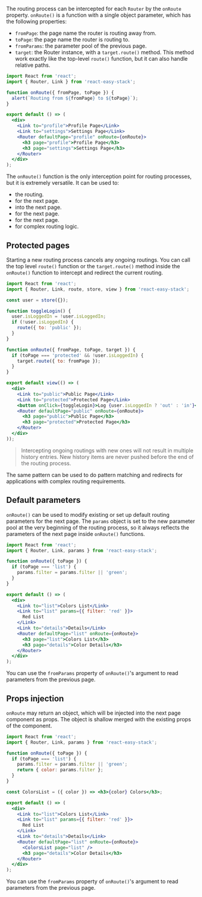 The routing process can be intercepted for each `Router` by the `onRoute` property. `onRoute()` is a function with a single object parameter, which has the following properties:

- `fromPage`: the page name the router is routing away from.
- `toPage`: the page name the router is routing to.
- `fromParams`: the parameter pool of the previous page.
- `target`: the Router instance, with a `target.route()` method. This method work exactly like the top-level `route()` function, but it can also handle relative paths.

```jsx
import React from 'react';
import { Router, Link } from 'react-easy-stack';

function onRoute({ fromPage, toPage }) {
  alert(`Routing from ${fromPage} to ${toPage}`);
}

export default () => (
  <div>
    <Link to="profile">Profile Page</Link>
    <Link to="settings">Settings Page</Link>
    <Router defaultPage="profile" onRoute={onRoute}>
      <h3 page="profile">Profile Page</h3>
      <h3 page="settings">Settings Page</h3>
    </Router>
  </div>
);
```

<div id="interception-demo"></div>

The `onRoute()` function is the only interception point for routing processes, but it is extremely versatile. It can be used to:

- <span id="redirect-link"></span> the routing.
- <span id="params-link"></span> for the next page.
- <span id="props-link"></span> into the next page.
- <span id="fetch-link"></span> for the next page.
- <span id="lazy-link"></span> for the next page.
- <span id="virtual-link"></span> for complex routing logic.

## Protected pages

Starting a new routing process cancels any ongoing routings. You can call the top level `route()` function or the `target.route()` method inside the `onRoute()` function to intercept and redirect the current routing.

```jsx
import React from 'react';
import { Router, Link, route, store, view } from 'react-easy-stack';

const user = store({});

function toggleLogin() {
  user.isLoggedIn = !user.isLoggedIn;
  if (!user.isLoggedIn) {
    route({ to: 'public' });
  }
}

function onRoute({ fromPage, toPage, target }) {
  if (toPage === 'protected' && !user.isLoggedIn) {
    target.route({ to: fromPage });
  }
}

export default view(() => (
  <div>
    <Link to="public">Public Page</Link>
    <Link to="protected">Protected Page</Link>
    <button onClick={toggleLogin}>Log {user.isLoggedIn ? 'out' : 'in'}</button>
    <Router defaultPage="public" onRoute={onRoute}>
      <h3 page="public">Public Page</h3>
      <h3 page="protected">Protected Page</h3>
    </Router>
  </div>
));
```

<div id="protected-demo"></div>

> Intercepting ongoing routings with new ones will not result in multiple history entries. New history items are never pushed before the end of the routing process.

The same pattern can be used to do pattern matching and redirects for applications with complex routing requirements.

## Default parameters

`onRoute()` can be used to modify existing or set up default routing parameters for the next page. The `params` object is set to the new parameter pool at the very beginning of the routing process, so it always reflects the parameters of the next page inside `onRoute()` functions.

```jsx
import React from 'react';
import { Router, Link, params } from 'react-easy-stack';

function onRoute({ toPage }) {
  if (toPage === 'list') {
    params.filter = params.filter || 'green';
  }
}

export default () => (
  <div>
    <Link to="list">Colors List</Link>
    <Link to="list" params={{ filter: 'red' }}>
      Red List
    </Link>
    <Link to="details">Details</Link>
    <Router defaultPage="list" onRoute={onRoute}>
      <h3 page="list">Colors List</h3>
      <h3 page="details">Color Details</h3>
    </Router>
  </div>
);
```

<div id="params-demo"></div>

You can use the `fromParams` property of `onRoute()`'s argument to read parameters from the previous page.

## Props injection

`onRoute` may return an object, which will be injected into the next page component as props. The object is shallow merged with the existing props of the component.

```jsx
import React from 'react';
import { Router, Link, params } from 'react-easy-stack';

function onRoute({ toPage }) {
  if (toPage === 'list') {
    params.filter = params.filter || 'green';
    return { color: params.filter };
  }
}

const ColorsList = ({ color }) => <h3>{color} Colors</h3>;

export default () => (
  <div>
    <Link to="list">Colors List</Link>
    <Link to="list" params={{ filter: 'red' }}>
      Red List
    </Link>
    <Link to="details">Details</Link>
    <Router defaultPage="list" onRoute={onRoute}>
      <ColorsList page="list" />
      <h3 page="details">Color Details</h3>
    </Router>
  </div>
);
```

<div id="props-demo"></div>

You can use the `fromParams` property of `onRoute()`'s argument to read parameters from the previous page.
